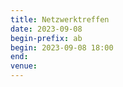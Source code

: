```yaml
---
title: Netzwerktreffen
date: 2023-09-08
begin-prefix: ab
begin: 2023-09-08 18:00
end:
venue: 
---
```

